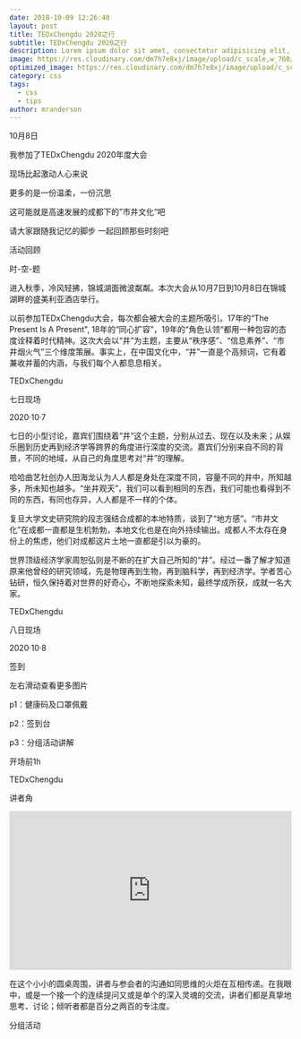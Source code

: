```yaml
---
date: 2018-10-09 12:26:40
layout: post
title: TEDxChengdu 2020之行
subtitle: TEDxChengdu 2020之行
description: Lorem ipsum dolor sit amet, consectetur adipisicing elit, sed do eiusmod tempor incididunt ut labore et dolore magna aliqua.
image: https://res.cloudinary.com/dm7h7e8xj/image/upload/c_scale,w_760/v1506079212/jekflix-capa_vfhuzh.png
optimized_image: https://res.cloudinary.com/dm7h7e8xj/image/upload/c_scale,w_380/v1506079212/jekflix-capa_vfhuzh.png
category: css
tags:
  - css
  - tips
author: mranderson
---
```


10月8日

我参加了TEDxChengdu 2020年度大会

现场比起激动人心来说

更多的是一份温柔，一份沉思

这可能就是高速发展的成都下的”市井文化“吧

请大家跟随我记忆的脚步 一起回顾那些时刻吧

活动回顾

时-空-题

进入秋季，冷风轻拂，锦城湖面微波粼粼。本次大会从10月7日到10月8日在锦城湖畔的盛美利亚酒店举行。

以前参加TEDxChengdu大会，每次都会被大会的主题所吸引。17年的“The Present Is A Present", 18年的“同心扩容”，19年的“角色认领“都用一种包容的态度诠释着时代精神。这次大会以“井”为主题，主要从“秩序感”、“信息素养”、“市井烟火气”三个维度策展。事实上，在中国文化中，“井”一直是个高频词，它有着兼收并蓄的内涵，与我们每个人都息息相关。

TEDxChengdu

七日现场

2020·10·7

七日的小型讨论，嘉宾们围绕着“井”这个主题，分别从过去、现在以及未来；从娱乐圈到历史再到经济学等跨界的角度进行深度的交流。嘉宾们分别来自不同的背景，不同的地域，从自己的角度思考对“井”的理解。

哈哈曲艺社创办人田海龙认为人人都是身处在深度不同，容量不同的井中，所知越多，所未知也越多。“坐井观天”，我们可以看到相同的东西，我们可能也看得到不同的东西，有同也存异，人人都是不一样的个体。

复旦大学文史研究院的段志强结合成都的本地特质，谈到了“地方感”。“市井文化”在成都一直都是生机勃勃，本地文化也是在向外持续输出。成都人不太存在身份上的焦虑，他们对成都这片土地一直都是引以为豪的。

世界顶级经济学家周恕弘则是不断的在扩大自己所知的“井”。经过一番了解才知道原来他曾经的研究领域，先是物理再到生物，再到脑科学，再到经济学。学者苦心钻研，恒久保持着对世界的好奇心，不断地探索未知，最终学成所获，成就一名大家。

TEDxChengdu

八日现场

2020·10·8

签到

左右滑动查看更多图片

p1：健康码及口罩佩戴

p2：签到台

p3：分组活动讲解

开场前1h

TEDxChengdu

讲者角


<div style="max-width:854px"><div style="position:relative;height:0;padding-bottom:56.25%"><iframe src="https://embed.ted.com/talks/lang/en/martin_lockley_the_dinosaur_detectives_of_real_life_jurassic_parks" width="854" height="480" style="position:absolute;left:0;top:0;width:100%;height:100%" frameborder="0" scrolling="no" allowfullscreen></iframe></div></div>


在这个小小的圆桌周围，讲者与参会者的沟通如同思维的火炬在互相传递。在我眼中，或是一个接一个的连续提问又或是单个的深入灵魂的交流，讲者们都是真挚地思考、讨论；倾听者都是百分之两百的专注度。



分组活动
